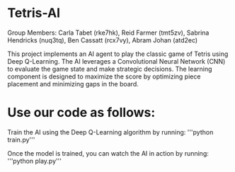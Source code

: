 # Tetris-AI

Group Members: Carla Tabet (rke7hk), Reid Farmer (tmt5zv), Sabrina Hendricks (nuq3tq), Ben Cassatt (rcx7vy), Abram Johan (atd2ec)

This project implements an AI agent to play the classic game of Tetris using Deep Q-Learning. The AI leverages a Convolutional Neural Network (CNN) to evaluate the game state and make strategic decisions. The learning component is designed to maximize the score by optimizing piece placement and minimizing gaps in the board.

# Use our code as follows:

Train the AI using the Deep Q-Learning algorithm by running:
'''python train.py'''

Once the model is trained, you can watch the AI in action by running:
'''python play.py'''
